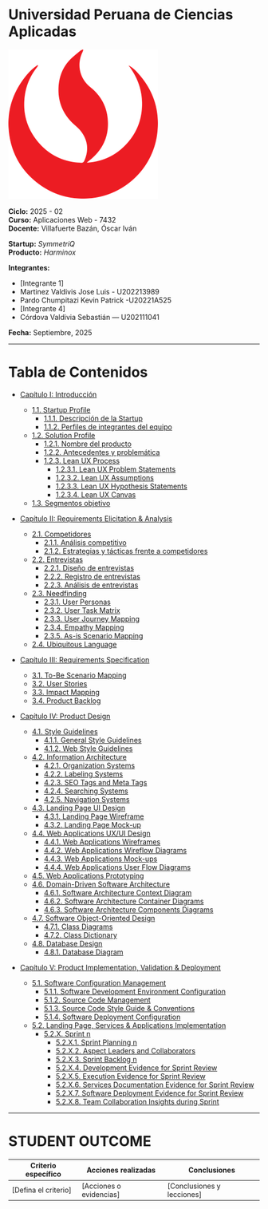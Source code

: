 # Universidad Peruana de Ciencias Aplicadas

<img src="/images/UPCLogo.png">




**Ciclo:** 2025 - 02  
**Curso:** Aplicaciones Web - 7432  
**Docente:** Villafuerte Bazán, Óscar Iván  

**Startup:** *SymmetriQ*  
**Producto:** *Harminox*  

**Integrantes:**  
- [Integrante 1]  
- Martinez Valdivis Jose Luis - U202213989 
- Pardo Chumpitazi Kevin Patrick -U20221A525 
- [Integrante 4]  
- Córdova Valdivia Sebastián — U202111041  

**Fecha:** Septiembre, 2025  

---

# Tabla de Contenidos

- [Capítulo I: Introducción](#capítulo-i-introducción)  
  - [1.1. Startup Profile](#11-startup-profile)  
    - [1.1.1. Descripción de la Startup](#111-descripción-de-la-startup)  
    - [1.1.2. Perfiles de integrantes del equipo](#112-perfiles-de-integrantes-del-equipo)  
  - [1.2. Solution Profile](#12-solution-profile)  
    - [1.2.1. Nombre del producto](#121-nombre-del-producto)  
    - [1.2.2. Antecedentes y problemática](#122-antecedentes-y-problemática)  
    - [1.2.3. Lean UX Process](#123-lean-ux-process)  
      - [1.2.3.1. Lean UX Problem Statements](#1231-lean-ux-problem-statements)  
      - [1.2.3.2. Lean UX Assumptions](#1232-lean-ux-assumptions)  
      - [1.2.3.3. Lean UX Hypothesis Statements](#1233-lean-ux-hypothesis-statements)  
      - [1.2.3.4. Lean UX Canvas](#1234-lean-ux-canvas)  
  - [1.3. Segmentos objetivo](#13-segmentos-objetivo)  

- [Capítulo II: Requirements Elicitation & Analysis](#capítulo-ii-requirements-elicitation--analysis)  
  - [2.1. Competidores](#21-competidores)  
    - [2.1.1. Análisis competitivo](#211-análisis-competitivo)  
    - [2.1.2. Estrategias y tácticas frente a competidores](#212-estrategias-y-tácticas-frente-a-competidores)  
  - [2.2. Entrevistas](#22-entrevistas)  
    - [2.2.1. Diseño de entrevistas](#221-diseño-de-entrevistas)  
    - [2.2.2. Registro de entrevistas](#222-registro-de-entrevistas)  
    - [2.2.3. Análisis de entrevistas](#223-análisis-de-entrevistas)  
  - [2.3. Needfinding](#23-needfinding)  
    - [2.3.1. User Personas](#231-user-personas)  
    - [2.3.2. User Task Matrix](#232-user-task-matrix)  
    - [2.3.3. User Journey Mapping](#233-user-journey-mapping)  
    - [2.3.4. Empathy Mapping](#234-empathy-mapping)  
    - [2.3.5. As-is Scenario Mapping](#235-as-is-scenario-mapping)  
  - [2.4. Ubiquitous Language](#24-ubiquitous-language)  

- [Capítulo III: Requirements Specification](#capítulo-iii-requirements-specification)  
  - [3.1. To-Be Scenario Mapping](#31-to-be-scenario-mapping)  
  - [3.2. User Stories](#32-user-stories)  
  - [3.3. Impact Mapping](#33-impact-mapping)  
  - [3.4. Product Backlog](#34-product-backlog)  

- [Capítulo IV: Product Design](#capítulo-iv-product-design)  
  - [4.1. Style Guidelines](#41-style-guidelines)  
    - [4.1.1. General Style Guidelines](#411-general-style-guidelines)  
    - [4.1.2. Web Style Guidelines](#412-web-style-guidelines)  
  - [4.2. Information Architecture](#42-information-architecture)  
    - [4.2.1. Organization Systems](#421-organization-systems)  
    - [4.2.2. Labeling Systems](#422-labeling-systems)  
    - [4.2.3. SEO Tags and Meta Tags](#423-seo-tags-and-meta-tags)  
    - [4.2.4. Searching Systems](#424-searching-systems)  
    - [4.2.5. Navigation Systems](#425-navigation-systems)  
  - [4.3. Landing Page UI Design](#43-landing-page-ui-design)  
    - [4.3.1. Landing Page Wireframe](#431-landing-page-wireframe)  
    - [4.3.2. Landing Page Mock-up](#432-landing-page-mock-up)  
  - [4.4. Web Applications UX/UI Design](#44-web-applications-uxui-design)  
    - [4.4.1. Web Applications Wireframes](#441-web-applications-wireframes)  
    - [4.4.2. Web Applications Wireflow Diagrams](#442-web-applications-wireflow-diagrams)  
    - [4.4.3. Web Applications Mock-ups](#443-web-applications-mock-ups)  
    - [4.4.4. Web Applications User Flow Diagrams](#444-web-applications-user-flow-diagrams)  
  - [4.5. Web Applications Prototyping](#45-web-applications-prototyping)  
  - [4.6. Domain-Driven Software Architecture](#46-domain-driven-software-architecture)  
    - [4.6.1. Software Architecture Context Diagram](#461-software-architecture-context-diagram)  
    - [4.6.2. Software Architecture Container Diagrams](#462-software-architecture-container-diagrams)  
    - [4.6.3. Software Architecture Components Diagrams](#463-software-architecture-components-diagrams)  
  - [4.7. Software Object-Oriented Design](#47-software-object-oriented-design)  
    - [4.7.1. Class Diagrams](#471-class-diagrams)  
    - [4.7.2. Class Dictionary](#472-class-dictionary)  
  - [4.8. Database Design](#48-database-design)  
    - [4.8.1. Database Diagram](#481-database-diagram)  

- [Capítulo V: Product Implementation, Validation & Deployment](#capítulo-v-product-implementation-validation--deployment)  
  - [5.1. Software Configuration Management](#51-software-configuration-management)  
    - [5.1.1. Software Development Environment Configuration](#511-software-development-environment-configuration)  
    - [5.1.2. Source Code Management](#512-source-code-management)  
    - [5.1.3. Source Code Style Guide & Conventions](#513-source-code-style-guide--conventions)  
    - [5.1.4. Software Deployment Configuration](#514-software-deployment-configuration)  
  - [5.2. Landing Page, Services & Applications Implementation](#52-landing-page-services--applications-implementation)  
    - [5.2.X. Sprint n](#52x-sprint-n)  
      - [5.2.X.1. Sprint Planning n](#52x1-sprint-planning-n)  
      - [5.2.X.2. Aspect Leaders and Collaborators](#52x2-aspect-leaders-and-collaborators)  
      - [5.2.X.3. Sprint Backlog n](#52x3-sprint-backlog-n)  
      - [5.2.X.4. Development Evidence for Sprint Review](#52x4-development-evidence-for-sprint-review)  
      - [5.2.X.5. Execution Evidence for Sprint Review](#52x5-execution-evidence-for-sprint-review)  
      - [5.2.X.6. Services Documentation Evidence for Sprint Review](#52x6-services-documentation-evidence-for-sprint-review)  
      - [5.2.X.7. Software Deployment Evidence for Sprint Review](#52x7-software-deployment-evidence-for-sprint-review)  
      - [5.2.X.8. Team Collaboration Insights during Sprint](#52x8-team-collaboration-insights-during-sprint)  

---

# STUDENT OUTCOME

| Criterio específico | Acciones realizadas | Conclusiones |
|---------------------|---------------------|--------------|
| [Defina el criterio] | [Acciones o evidencias] | [Conclusiones y lecciones] |
